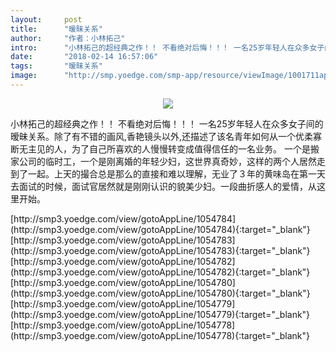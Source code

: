 ```yaml
---
layout:     post
title:      "暧昧关系"
author:     "作者：小林拓己"
intro:      "小林拓己的超经典之作！！ 不看绝对后悔！！！ 一名25岁年轻人在众多女子间的暧昧关系。除了有不错的画风,香艳镜头以外,还描述了该名青年如何从一个优柔寡断无主见的人，为了自己所喜欢的人慢慢转变成值得信任的一名业务。 一个是搬家公司的临时工，一个是刚离婚的年轻少妇，这世界真奇妙，这样的两个人居然走到了一起。上天的撮合总是那么的直接和难以理解，无业了３年的黄味岛在第一天去面试的时候，面试官居然就是刚刚认识的貌美少妇。一段曲折感人的爱情，从这里开始。"
date:       "2018-02-14 16:57:06"
tags:       "暧昧关系"
image:      "http://smp.yoedge.com/smp-app/resource/viewImage/1001711appline.png"
---
```

<div style="text-align: center">
<p><img src="http://smp.yoedge.com/smp-app/resource/viewImage/1001711appline.png"/></p>
</div>
<p class="post-meta">
<span>小林拓己的超经典之作！！ 不看绝对后悔！！！ 一名25岁年轻人在众多女子间的暧昧关系。除了有不错的画风,香艳镜头以外,还描述了该名青年如何从一个优柔寡断无主见的人，为了自己所喜欢的人慢慢转变成值得信任的一名业务。 一个是搬家公司的临时工，一个是刚离婚的年轻少妇，这世界真奇妙，这样的两个人居然走到了一起。上天的撮合总是那么的直接和难以理解，无业了３年的黄味岛在第一天去面试的时候，面试官居然就是刚刚认识的貌美少妇。一段曲折感人的爱情，从这里开始。</span>
</p>
[http://smp3.yoedge.com/view/gotoAppLine/1054784](http://smp3.yoedge.com/view/gotoAppLine/1054784){:target="_blank"}
[http://smp3.yoedge.com/view/gotoAppLine/1054783](http://smp3.yoedge.com/view/gotoAppLine/1054783){:target="_blank"}
[http://smp3.yoedge.com/view/gotoAppLine/1054782](http://smp3.yoedge.com/view/gotoAppLine/1054782){:target="_blank"}
[http://smp3.yoedge.com/view/gotoAppLine/1054780](http://smp3.yoedge.com/view/gotoAppLine/1054780){:target="_blank"}
[http://smp3.yoedge.com/view/gotoAppLine/1054779](http://smp3.yoedge.com/view/gotoAppLine/1054779){:target="_blank"}
[http://smp3.yoedge.com/view/gotoAppLine/1054778](http://smp3.yoedge.com/view/gotoAppLine/1054778){:target="_blank"}


